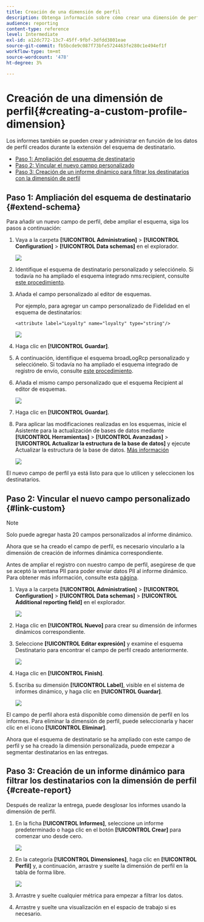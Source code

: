 ```yaml
---
title: Creación de una dimensión de perfil
description: Obtenga información sobre cómo crear una dimensión de perfil basada en datos de perfil.
audience: reporting
content-type: reference
level: Intermediate
exl-id: a12dc772-13c7-45ff-9fbf-3dfdd3801eae
source-git-commit: fb5bcde9c087f73bfe5724463fe280c1e494ef1f
workflow-type: tm+mt
source-wordcount: '478'
ht-degree: 3%

---
```


# Creación de una dimensión de perfil{#creating-a-custom-profile-dimension}

Los informes también se pueden crear y administrar en función de los datos de perfil creados durante la extensión del esquema de destinatario.

* [Paso 1: Ampliación del esquema de destinatario](##extend-schema)
* [Paso 2: Vincular el nuevo campo personalizado](#link-custom)
* [Paso 3: Creación de un informe dinámico para filtrar los destinatarios con la dimensión de perfil](#create-report)

## Paso 1: Ampliación del esquema de destinatario {#extend-schema}

Para añadir un nuevo campo de perfil, debe ampliar el esquema, siga los pasos a continuación:

1. Vaya a la carpeta **[!UICONTROL Administration]** > **[!UICONTROL Configuration]** > **[!UICONTROL Data schemas]** en el explorador.

   ![](assets/custom_field_1.png)

1. Identifique el esquema de destinatario personalizado y selecciónelo. Si todavía no ha ampliado el esquema integrado nms:recipient, consulte [este procedimiento](https://experienceleague.adobe.com/en/docs/campaign/campaign-v8/developer/shemas-forms/extend-schema).

1. Añada el campo personalizado al editor de esquemas.

   Por ejemplo, para agregar un campo personalizado de Fidelidad en el esquema de destinatarios:

   ```
   <attribute label="Loyalty" name="loyalty" type="string"/>
   ```

   ![](assets/custom_field_2.png)

1. Haga clic en **[!UICONTROL Guardar]**.

1. A continuación, identifique el esquema broadLogRcp personalizado y selecciónelo. Si todavía no ha ampliado el esquema integrado de registro de envío, consulte [este procedimiento](https://experienceleague.adobe.com/en/docs/campaign/campaign-v8/developer/shemas-forms/extend-schema).

1. Añada el mismo campo personalizado que el esquema Recipient al editor de esquemas.

   ![](assets/custom_field_3.png)

1. Haga clic en **[!UICONTROL Guardar]**.

1. Para aplicar las modificaciones realizadas en los esquemas, inicie el Asistente para la actualización de bases de datos mediante **[!UICONTROL Herramientas]** > **[!UICONTROL Avanzadas]** > **[!UICONTROL Actualizar la estructura de la base de datos]** y ejecute Actualizar la estructura de la base de datos. [Más información](https://experienceleague.adobe.com/en/docs/campaign/campaign-v8/developer/shemas-forms/update-database-structure)

   ![](assets/custom_field_4.png)

El nuevo campo de perfil ya está listo para que lo utilicen y seleccionen los destinatarios.

## Paso 2: Vincular el nuevo campo personalizado {#link-custom}

>[!NOTE]
>
> Solo puede agregar hasta 20 campos personalizados al informe dinámico.

Ahora que se ha creado el campo de perfil, es necesario vincularlo a la dimensión de creación de informes dinámica correspondiente.

Antes de ampliar el registro con nuestro campo de perfil, asegúrese de que se aceptó la ventana PII para poder enviar datos PII al informe dinámico. Para obtener más información, consulte esta [página](pii-agreement.md).

1. Vaya a la carpeta **[!UICONTROL Administration]** > **[!UICONTROL Configuration]** > **[!UICONTROL Data schemas]** > **[!UICONTROL Additional reporting field]** en el explorador.

   ![](assets/custom_field_5.png)

1. Haga clic en **[!UICONTROL Nuevo]** para crear su dimensión de informes dinámicos correspondiente.

1. Seleccione **[!UICONTROL Editar expresión]** y examine el esquema Destinatario para encontrar el campo de perfil creado anteriormente.

   ![](assets/custom_field_6.png)

1. Haga clic en **[!UICONTROL Finish]**.

1. Escriba su dimensión **[!UICONTROL Label]**, visible en el sistema de informes dinámico, y haga clic en **[!UICONTROL Guardar]**.

   ![](assets/custom_field_7.png)

El campo de perfil ahora está disponible como dimensión de perfil en los informes. Para eliminar la dimensión de perfil, puede seleccionarla y hacer clic en el icono **[!UICONTROL Eliminar]**.

Ahora que el esquema de destinatario se ha ampliado con este campo de perfil y se ha creado la dimensión personalizada, puede empezar a segmentar destinatarios en las entregas.

## Paso 3: Creación de un informe dinámico para filtrar los destinatarios con la dimensión de perfil {#create-report}

Después de realizar la entrega, puede desglosar los informes usando la dimensión de perfil.

1. En la ficha **[!UICONTROL Informes]**, seleccione un informe predeterminado o haga clic en el botón **[!UICONTROL Crear]** para comenzar uno desde cero.

   ![](assets/custom_field_8.png)

1. En la categoría **[!UICONTROL Dimensiones]**, haga clic en **[!UICONTROL Perfil]** y, a continuación, arrastre y suelte la dimensión de perfil en la tabla de forma libre.

   ![](assets/custom_field_9.png)

1. Arrastre y suelte cualquier métrica para empezar a filtrar los datos.

1. Arrastre y suelte una visualización en el espacio de trabajo si es necesario.


